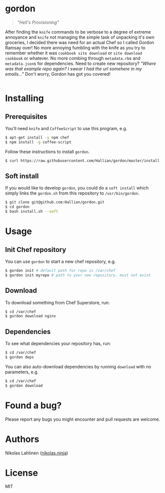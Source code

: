 # gordon
> _"Hell's Provisioning"_

After finding the `knife` commands to be verbose to a degree of extreme
annoyance and `knife` not managing the simple task of unpacking it's own
groceries, I decided there was need for an actual Chef so I called Gordon Ramsay
over! No more annoying fumbling with the knife as you try to remember whether it
was `cookbook site download` or `site download cookbook` or whatever. No more
combing through `metadata.rb`s and `metadata.json`s for dependencies. Need to
create new repository? _"Where was that example repo again? I swear I had the
url somehere in my emails..."_ Don't worry, Gordon has got you covered!

<img src="https://i.imgflip.com/f0j7j.jpg" alt="">

# Installing

## Prerequisites

You'll need `knife` and `CoffeeScript` to use this program, e.g.

```bash
$ apt-get install -y npm chef
$ npm install -g coffee-script
``` 

Follow these instructions to install `gordon`.

```bash
$ curl https://raw.githubusercontent.com/Hallian/gordon/master/install.sh | bash
```


## Soft install

If you would like to develop `gordon`, you could do a `soft install`
which simply links the `gordon.sh` from this repository to `/usr/bin/gordon`.

```bash
$ git clone git@github.com:Hallian/gordon.git
$ cd gordon
$ bash install.sh --soft
```

# Usage

## Init Chef repository

You can use `gordon` to start a new chef repository, e.g.

```bash
$ gordon init # default path for repo is /var/chef
$ gordon init myrepo # path to your new repository. must not exist
```

## Download

To download something from Chef Superstore, run:

```bash
$ cd /var/chef
$ gordon download nginx
```

## Dependencies

To see what dependencies your repository has, run:

```bash
$ cd /var/chef
$ gordon deps
```

You can also auto-download dependencies by running `download` with
no parameters, e.g.

```bash
$ cd /var/chef
$ gordon download
```

# Found a bug?

Please report any bugs you might encounter and pull requests are welcome.

# Authors

Nikolas Lahtinen ([nikolas.ninja](http://nikolas.ninja))

# License
MIT
